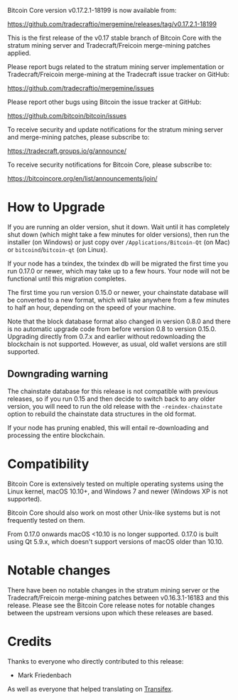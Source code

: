 Bitcoin Core version v0.17.2.1-18199 is now available from:

  <https://github.com/tradecraftio/mergemine/releases/tag/v0.17.2.1-18199>

This is the first release of the v0.17 stable branch of Bitcoin Core with the
stratum mining server and Tradecraft/Freicoin merge-mining patches applied.

Please report bugs related to the stratum mining server implementation or
Tradecraft/Freicoin merge-mining at the Tradecraft issue tracker on GitHub:

  <https://github.com/tradecraftio/mergemine/issues>

Please report other bugs using Bitcoin the issue tracker at GitHub:

  <https://github.com/bitcoin/bitcoin/issues>

To receive security and update notifications for the stratum mining server and
merge-mining patches, please subscribe to:

  <https://tradecraft.groups.io/g/announce/>

To receive security notifications for Bitcoin Core, please subscribe to:

  <https://bitcoincore.org/en/list/announcements/join/>

How to Upgrade
==============

If you are running an older version, shut it down. Wait until it has completely
shut down (which might take a few minutes for older versions), then run the
installer (on Windows) or just copy over `/Applications/Bitcoin-Qt` (on Mac) or
`bitcoind`/`bitcoin-qt` (on Linux).

If your node has a txindex, the txindex db will be migrated the first time you
run 0.17.0 or newer, which may take up to a few hours. Your node will not be
functional until this migration completes.

The first time you run version 0.15.0 or newer, your chainstate database will be
converted to a new format, which will take anywhere from a few minutes to half
an hour, depending on the speed of your machine.

Note that the block database format also changed in version 0.8.0 and there is
no automatic upgrade code from before version 0.8 to version 0.15.0. Upgrading
directly from 0.7.x and earlier without redownloading the blockchain is not
supported.  However, as usual, old wallet versions are still supported.

Downgrading warning
-------------------

The chainstate database for this release is not compatible with previous
releases, so if you run 0.15 and then decide to switch back to any older
version, you will need to run the old release with the `-reindex-chainstate`
option to rebuild the chainstate data structures in the old format.

If your node has pruning enabled, this will entail re-downloading and processing
the entire blockchain.

Compatibility
=============

Bitcoin Core is extensively tested on multiple operating systems using the Linux
kernel, macOS 10.10+, and Windows 7 and newer (Windows XP is not supported).

Bitcoin Core should also work on most other Unix-like systems but is not
frequently tested on them.

From 0.17.0 onwards macOS <10.10 is no longer supported.  0.17.0 is built using
Qt 5.9.x, which doesn't support versions of macOS older than 10.10.

Notable changes
===============

There have been no notable changes in the stratum mining server or the
Tradecraft/Freicoin merge-mining patches between v0.16.3.1-16183 and this
release.  Please see the Bitcoin Core release notes for notable changes between
the upstream versions upon which these releases are based.

Credits
=======

Thanks to everyone who directly contributed to this release:

- Mark Friedenbach

As well as everyone that helped translating on [Transifex](https://www.transifex.com/tradecraft/freicoin-1/).
